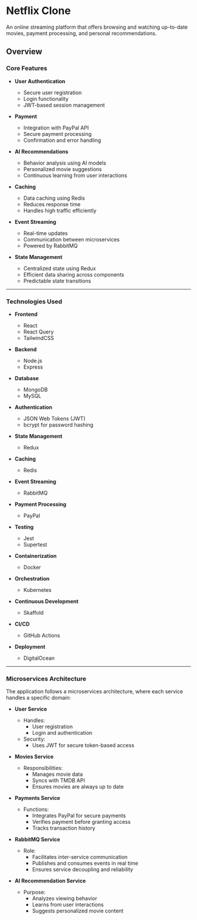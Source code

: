 # Netflix Clone  
An online streaming platform that offers browsing and watching up-to-date movies, payment processing, and personal recommendations.

## Overview

### **Core Features**
- **User Authentication**
  - Secure user registration  
  - Login functionality  
  - JWT-based session management  

- **Payment**
  - Integration with PayPal API  
  - Secure payment processing  
  - Confirmation and error handling  

- **AI Recommendations**
  - Behavior analysis using AI models  
  - Personalized movie suggestions  
  - Continuous learning from user interactions  

- **Caching**
  - Data caching using Redis  
  - Reduces response time  
  - Handles high traffic efficiently  

- **Event Streaming**
  - Real-time updates  
  - Communication between microservices  
  - Powered by RabbitMQ  

- **State Management**
  - Centralized state using Redux  
  - Efficient data sharing across components  
  - Predictable state transitions  

---

### **Technologies Used**

- **Frontend**
  - React  
  - React Query  
  - TailwindCSS  

- **Backend**
  - Node.js  
  - Express  

- **Database**
  - MongoDB  
  - MySQL  

- **Authentication**
  - JSON Web Tokens (JWT)  
  - bcrypt for password hashing  

- **State Management**
  - Redux  

- **Caching**
  - Redis  

- **Event Streaming**
  - RabbitMQ  

- **Payment Processing**
  - PayPal  

- **Testing**
  - Jest  
  - Supertest  

- **Containerization**
  - Docker  

- **Orchestration**
  - Kubernetes  

- **Continuous Development**
  - Skaffold  

- **CI/CD**
  - GitHub Actions  

- **Deployment**
  - DigitalOcean  

---

### **Microservices Architecture**  
The application follows a microservices architecture, where each service handles a specific domain:

- **User Service**
  - Handles:
    - User registration  
    - Login and authentication  
  - Security:
    - Uses JWT for secure token-based access  

- **Movies Service**
  - Responsibilities:
    - Manages movie data  
    - Syncs with TMDB API  
    - Ensures movies are always up to date  

- **Payments Service**
  - Functions:
    - Integrates PayPal for secure payments  
    - Verifies payment before granting access  
    - Tracks transaction history  

- **RabbitMQ Service**
  - Role:
    - Facilitates inter-service communication  
    - Publishes and consumes events in real time  
    - Ensures service decoupling and reliability  

- **AI Recommendation Service**
  - Purpose:
    - Analyzes viewing behavior  
    - Learns from user interactions  
    - Suggests personalized movie content  

